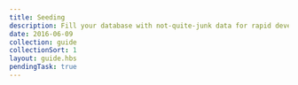 ```yaml
---
title: Seeding
description: Fill your database with not-quite-junk data for rapid development
date: 2016-06-09
collection: guide
collectionSort: 1
layout: guide.hbs
pendingTask: true
---
```



